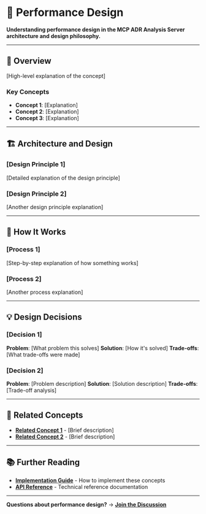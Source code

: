 # 🧠 Performance Design

**Understanding performance design in the MCP ADR Analysis Server architecture and design philosophy.**

---

## 🎯 Overview

[High-level explanation of the concept]

### Key Concepts

- **Concept 1**: [Explanation]
- **Concept 2**: [Explanation]
- **Concept 3**: [Explanation]

---

## 🏗️ Architecture and Design

### [Design Principle 1]

[Detailed explanation of the design principle]

### [Design Principle 2]

[Another design principle explanation]

---

## 🔄 How It Works

### [Process 1]

[Step-by-step explanation of how something works]

### [Process 2]

[Another process explanation]

---

## 💡 Design Decisions

### [Decision 1]

**Problem**: [What problem this solves]
**Solution**: [How it's solved]
**Trade-offs**: [What trade-offs were made]

### [Decision 2]

**Problem**: [Problem description]
**Solution**: [Solution description]
**Trade-offs**: [Trade-off analysis]

---

## 🔗 Related Concepts

- **[Related Concept 1](../explanation/)** - [Brief description]
- **[Related Concept 2](../explanation/)** - [Brief description]

---

## 📚 Further Reading

- **[Implementation Guide](../how-to-guides/)** - How to implement these concepts
- **[API Reference](../reference/)** - Technical reference documentation

---

**Questions about performance design?** → **[Join the Discussion](https://github.com/tosin2013/mcp-adr-analysis-server/discussions)**
